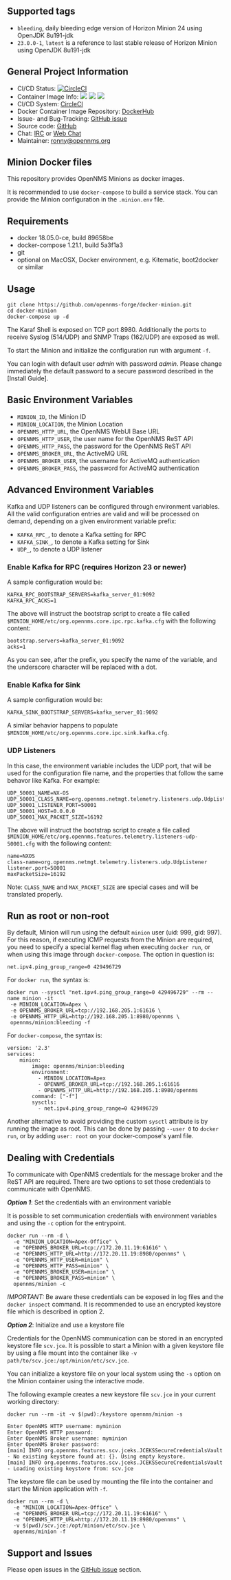 ## Supported tags

* `bleeding`, daily bleeding edge version of Horizon Minion 24 using OpenJDK 8u191-jdk
* `23.0.0-1`, `latest` is a reference to last stable release of Horizon Minion using OpenJDK 8u191-jdk

## General Project Information

* CI/CD Status: [![CircleCI](https://circleci.com/gh/opennms-forge/docker-minion.svg?style=svg)](https://circleci.com/gh/opennms-forge/docker-minion)
* Container Image Info: [![](https://images.microbadger.com/badges/version/opennms/minion.svg)](https://microbadger.com/images/opennms/minion "Get your own version badge on microbadger.com") [![](https://images.microbadger.com/badges/image/opennms/minion.svg)](https://microbadger.com/images/opennms/minion "Get your own image badge on microbadger.com") [![](https://images.microbadger.com/badges/license/opennms/minion.svg)](https://microbadger.com/images/opennms/minion "Get your own license badge on microbadger.com")
* CI/CD System: [CircleCI]
* Docker Container Image Repository: [DockerHub]
* Issue- and Bug-Tracking: [GitHub issue]
* Source code: [GitHub]
* Chat: [IRC] or [Web Chat]
* Maintainer: ronny@opennms.org

## Minion Docker files

This repository provides OpenNMS Minions as docker images.

It is recommended to use `docker-compose` to build a service stack.
You can provide the Minion configuration in the `.minion.env` file.

## Requirements

* docker 18.05.0-ce, build 89658be
* docker-compose 1.21.1, build 5a3f1a3
* git
* optional on MacOSX, Docker environment, e.g. Kitematic, boot2docker or similar

## Usage

```
git clone https://github.com/opennms-forge/docker-minion.git
cd docker-minion
docker-compose up -d
```

The Karaf Shell is exposed on TCP port 8980.
Additionally the ports to receive Syslog (514/UDP) and SNMP Traps (162/UDP) are exposed as well.

To start the Minion and initialize the configuration run with argument `-f`.

You can login with default user *admin* with password *admin*.
Please change immediately the default password to a secure password described in the [Install Guide].

## Basic Environment Variables

* `MINION_ID`, the Minion ID
* `MINION_LOCATION`, the Minion Location
* `OPENNMS_HTTP_URL`, the OpenNMS WebUI Base URL
* `OPENNMS_HTTP_USER`, the user name for the OpenNMS ReST API
* `OPENNMS_HTTP_PASS`, the password for the OpenNMS ReST API
* `OPENNMS_BROKER_URL`, the ActiveMQ URL
* `OPENNMS_BROKER_USER`, the username for ActiveMQ authentication
* `OPENNMS_BROKER_PASS`, the password for ActiveMQ authentication

## Advanced Environment Variables

Kafka and UDP listeners can be configured through environment variables.
All the valid configuration entries are valid and will be processed on demand, depending on a given environment variable prefix:

* `KAFKA_RPC_`, to denote a Kafka setting for RPC
* `KAFKA_SINK_`, to denote a Kafka setting for Sink
* `UDP_`, to denote a UDP listener

### Enable Kafka for RPC (requires Horizon 23 or newer)

A sample configuration would be:

```
KAFKA_RPC_BOOTSTRAP_SERVERS=kafka_server_01:9092
KAFKA_RPC_ACKS=1
```

The above will instruct the bootstrap script to create a file called `$MINION_HOME/etc/org.opennms.core.ipc.rpc.kafka.cfg` with the following content:

```
bootstrap.servers=kafka_server_01:9092
acks=1
```

As you can see, after the prefix, you specify the name of the variable, and the underscore character will be replaced with a dot.

### Enable Kafka for Sink

A sample configuration would be:

```
KAFKA_SINK_BOOTSTRAP_SERVERS=kafka_server_01:9092
```

A similar behavior happens to populate `$MINION_HOME/etc/org.opennms.core.ipc.sink.kafka.cfg`.

### UDP Listeners

In this case, the environment variable includes the UDP port, that will be used for the configuration file name, and the properties that follow the same behavor like Kafka.
For example:

```
UDP_50001_NAME=NX-OS
UDP_50001_CLASS_NAME=org.opennms.netmgt.telemetry.listeners.udp.UdpListener
UDP_50001_LISTENER_PORT=50001
UDP_50001_HOST=0.0.0.0
UDP_50001_MAX_PACKET_SIZE=16192
```

The above will instruct the bootstrap script to create a file called `$MINION_HOME/etc/org.opennms.features.telemetry.listeners-udp-50001.cfg` with the following content:

```
name=NXOS
class-name=org.opennms.netmgt.telemetry.listeners.udp.UdpListener
listener.port=50001
maxPacketSize=16192
```

Note: `CLASS_NAME` and `MAX_PACKET_SIZE` are special cases and will be translated properly.

## Run as root or non-root

By default, Minion will run using the default `minion` user (uid: 999, gid: 997).
For this reason, if executing ICMP requests from the Minion are required, you need to specify a special kernel flag when executing `docker run`, or when using this image through `docker-compose`.
The option in question is:

```
net.ipv4.ping_group_range=0 429496729
```

For `docker run`, the syntax is:

```
docker run --sysctl "net.ipv4.ping_group_range=0 429496729" --rm --name minion -it
 -e MINION_LOCATION=Apex \
 -e OPENNMS_BROKER_URL=tcp://192.168.205.1:61616 \
 -e OPENNMS_HTTP_URL=http://192.168.205.1:8980/opennms \
 opennms/minion:bleeding -f
```

For  `docker-compose`, the syntax is:

```
version: '2.3'
services:
    minion:
        image: opennms/minion:bleeding
        environment:
          - MINION_LOCATION=Apex
          - OPENNMS_BROKER_URL=tcp://192.168.205.1:61616
          - OPENNMS_HTTP_URL=http://192.168.205.1:8980/opennms
        command: ["-f"]
        sysctls:
          - net.ipv4.ping_group_range=0 429496729
```

Another alternative to avoid providing the custom `sysctl` attribute is by running the image as root.
This can be done by passing `--user 0` to `docker run`, or by adding `user: root` on your docker-compose's yaml file.

## Dealing with Credentials

To communicate with OpenNMS credentials for the message broker and the ReST API are required.
There are two options to set those credentials to communicate with OpenNMS.

***Option 1***: Set the credentials with an environment variable

It is possible to set communication credentials with environment variables and using the `-c` option for the entrypoint.

```
docker run --rm -d \
  -e "MINION_LOCATION=Apex-Office" \
  -e "OPENNMS_BROKER_URL=tcp://172.20.11.19:61616" \
  -e "OPENNMS_HTTP_URL=http://172.20.11.19:8980/opennms" \
  -e "OPENNMS_HTTP_USER=minion" \
  -e "OPENNMS_HTTP_PASS=minion" \
  -e "OPENNMS_BROKER_USER=minion" \
  -e "OPENNMS_BROKER_PASS=minion" \
  opennms/minion -c
```

*IMPORTANT:* Be aware these credentials can be exposed in log files and the `docker inspect` command.
               It is recommended to use an encrypted keystore file which is described in option 2.

***Option 2***: Initialize and use a keystore file

Credentials for the OpenNMS communication can be stored in an encrypted keystore file `scv.jce`.
It is possible to start a Minion with a given keystore file by using a file mount into the container like `-v path/to/scv.jce:/opt/minion/etc/scv.jce`.

You can initialize a keystore file on your local system using the `-s` option on the Minion container using the interactive mode.

The following example creates a new keystore file `scv.jce` in your current working directory:

```
docker run --rm -it -v $(pwd):/keystore opennms/minion -s

Enter OpenNMS HTTP username: myminion
Enter OpenNMS HTTP password:
Enter OpenNMS Broker username: myminion
Enter OpenNMS Broker password:
[main] INFO org.opennms.features.scv.jceks.JCEKSSecureCredentialsVault - No existing keystore found at: {}. Using empty keystore.
[main] INFO org.opennms.features.scv.jceks.JCEKSSecureCredentialsVault - Loading existing keystore from: scv.jce
```

The keystore file can be used by mounting the file into the container and start the Minion application with `-f`.

```
docker run --rm -d \
  -e "MINION_LOCATION=Apex-Office" \
  -e "OPENNMS_BROKER_URL=tcp://172.20.11.19:61616" \
  -e "OPENNMS_HTTP_URL=http://172.20.11.19:8980/opennms" \
  -v $(pwd)/scv.jce:/opt/minion/etc/scv.jce \
  opennms/minion -f
```

## Support and Issues

Please open issues in the [GitHub issue](https://github.com/opennms-forge/docker-minion) section.

[GitHub]: https://github.com/opennms-forge/docker-minion.git
[DockerHub]: https://hub.docker.com/r/opennms/minion
[GitHub issue]: https://github.com/opennms-forge/docker-minion
[CircleCI]: https://circleci.com/gh/opennms-forge/docker-minion
[Web Chat]: https://chats.opennms.org/opennms-discuss
[IRC]: irc://freenode.org/#opennms
